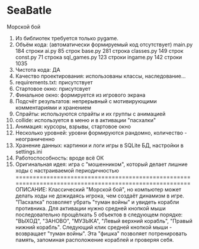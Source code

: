 # SeaBatle
Морской бой

1. Из библиотек требуется только pygame.
2. Объём кода: (автоматически формируемый код отсутствует)
    main.py       184 строки
    ai.py          85 строк
    base.py       281 строка
    classes.py    149 строк
    const.py       71 строка
    sql_games.py  123 строки
    ingame.py     142 строки
                 1035
3. Чистота кода: ДА
4. Качество проектирования: использованы классы, наследование...
5. requirements.txt: присутствует
6. Стартовое окно: присутсвует
7. Финальное окно: формируется из игрового экрана
8. Подсчёт результатов: непрерывный с мотивирующими комментариями и хранением
9. Спрайты: используются спрайты и их группы с анимацией
10. collide: используется в меню и в активации "пасхалки"
11. Анимация: курсоры, взрывы, стартовое окно
12. Несколько уровней: уровни формируются рандомно, количество - неограниченно
13. Хранение данных: картинки и логи игры в SQLite БД, настройки в settings.ini
14. Работоспособность: вроде всё ОК
15. Оригинальная идея: игра с "мошенником", который делает лишние ходы с настраиваемой периодичностью
======================================================================================================
ОПИСАНИЕ:
   Классический "Морской бой", но компьютер может делать ходы не дожидаясь игрока, чем создаёт динамизм в игре.
   "Пасхалка" позволяет убрать "туман войны" и увидеть корабли противника. Для активации нужно средней кнопкой мыши
последовательно прощёлкать 5 объектов в следующем порядке: "ВЫХОД", "ЗАНОВО", "МУЗЫКА", "Левый верхний корабль",
"Правый нижний корабль". Следующий клик средней кнопкой мыши - возвращает "туман войны".
   Эта "фишка" позволяет потренировать память, запоминая расположение кораблей и проверяя себя.
